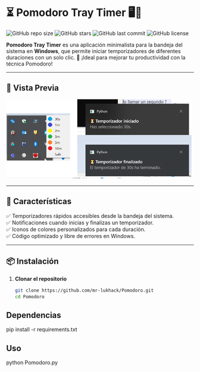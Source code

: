# ⏳ Pomodoro Tray Timer 🖥️🍅  

![GitHub repo size](https://img.shields.io/github/repo-size/mr-lukhack/Pomodoro)
![GitHub stars](https://img.shields.io/github/stars/mr-lukhack/Pomodoro?style=social)
![GitHub last commit](https://img.shields.io/github/last-commit/mr-lukhack/Pomodoro)
![GitHub license](https://img.shields.io/github/license/mr-lukhack/Pomodoro)

**Pomodoro Tray Timer** es una aplicación minimalista para la bandeja del sistema en **Windows**, que permite iniciar temporizadores de diferentes duraciones con un solo clic. 🎯 ¡Ideal para mejorar tu productividad con la técnica Pomodoro!  

---

## 🎥 **Vista Previa**  

<img src="pomodemo.png" alt="Demo de Pomodoro Tray Timer" width="500">

---

## 🚀 **Características**
✅ Temporizadores rápidos accesibles desde la bandeja del sistema.  
✅ Notificaciones cuando inicias y finalizas un temporizador.  
✅ Iconos de colores personalizados para cada duración.  
✅ Código optimizado y libre de errores en Windows.  

---

## 📦 **Instalación**
1. **Clonar el repositorio**  
   ```bash
   git clone https://github.com/mr-lukhack/Pomodoro.git
   cd Pomodoro

## Dependencias ##
pip install -r requirements.txt

## Uso ##

python Pomodoro.py
